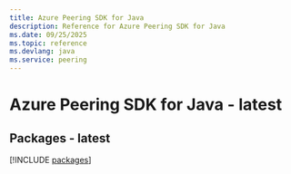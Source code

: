```yaml
---
title: Azure Peering SDK for Java
description: Reference for Azure Peering SDK for Java
ms.date: 09/25/2025
ms.topic: reference
ms.devlang: java
ms.service: peering
---
```

# Azure Peering SDK for Java - latest
## Packages - latest
[!INCLUDE [packages](peering-index.md)]